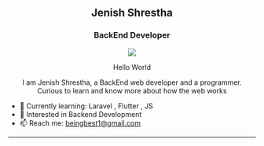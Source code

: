 <h2 align="center">Jenish Shrestha</h2>
<h3 align="center"> BackEnd Developer </h3>
  <p align="center">
<img src="https://raw.githubusercontent.com/TheDudeThatCode/TheDudeThatCode/master/Assets/Developer.gif"/>
  </p>
<p align="center">Hello World </p>
<p align="center"> I am Jenish Shrestha, a BackEnd web developer and a programmer.<br>Curious to learn and know more about how the web works </p>

- 🌱 Currently learning: Laravel , Flutter , JS 
- 🤔 Interested in Backend Development
- 📫 Reach me: beingbest1@gmail.com

<hr/>


